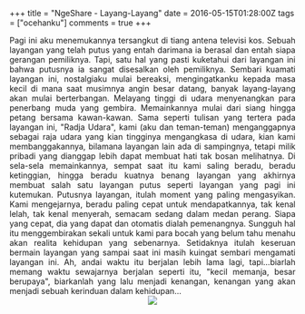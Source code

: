 +++
title = "NgeShare - Layang-Layang"
date = 2016-05-15T01:28:00Z
tags = ["ocehanku"]
comments = true
+++

<div style="text-align: justify;">Pagi ini aku menemukannya tersangkut di tiang antena televisi kos. Sebuah layangan yang telah putus yang entah darimana ia berasal dan entah siapa gerangan pemiliknya. Tapi, satu hal yang pasti kuketahui dari layangan ini bahwa putusnya ia sangat disesalkan oleh pemiliknya. Sembari kuamati layangan ini, nostalgiaku mulai bereaksi, mengingatkanku kepada masa kecil di mana saat musimnya angin besar datang, banyak layang-layang akan mulai berterbangan. Melayang tinggi di udara menyenangkan para penerbang muda yang gembira. Memainkannya mulai dari siang hingga petang bersama kawan-kawan. Sama seperti tulisan yang tertera pada layangan ini, "Radja Udara", kami (aku dan teman-teman) menganggapnya sebagai raja udara yang kian tingginya mengangkasa di udara, kian kami membanggakannya, bilamana layangan lain ada di sampingnya, tetapi milik pribadi yang dianggap lebih dapat membuat hati tak bosan melihatnya. Di sela-sela memainkannya, sempat saat itu kami saling beradu, beradu ketinggian, hingga beradu kuatnya benang layangan yang akhirnya membuat salah satu layangan putus seperti layangan yang pagi ini kutemukan. Putusnya layangan, itulah moment yang paling mengasyikan. Kami mengejarnya, beradu paling cepat untuk mendapatkannya, tak kenal lelah, tak kenal menyerah, semacam sedang dalam medan perang. Siapa yang cepat, dia yang dapat dan otomatis dialah pemenangnya. Sungguh hal itu menggembirakan sekali untuk kami para bocah yang belum tahu menahu akan realita kehidupan yang sebenarnya. Setidaknya itulah keseruan bermain layangan yang sampai saat ini masih kuingat sembari mengamati layangan ini. Ah, andai waktu itu berjalan lebih lama lagi, tapi...biarlah memang waktu sewajarnya berjalan seperti itu, "kecil memanja, besar berupaya", biarkanlah yang lalu menjadi kenangan, kenangan yang akan menjadi sebuah kerinduan dalam kehidupan...<br />
<center><img border="0" src="https://1.bp.blogspot.com/-IeeGm3S8b7U/Vzds5Ac2xHI/AAAAAAAAMr0/dCDnRWCY5jM7rJA-N_Rz5QQPOk4WnmxWwCLcB/s1600/Screenshot_2016-05-15_01-09-35.png" /></center></div>
